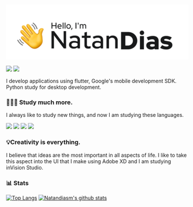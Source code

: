 ![](https://github.com/natandiasm/natandiasm/blob/master/68747470733a2f2f756e64617475732e746563682f77702d636f6e74656e742f75706c6f6164732f323032302f30372f6769746875622d65313539343931313031353132342e706e67.png?raw=true)

![](https://img.shields.io/badge/-natandiasm-blue?style=flat-square&logo=linkedin)
![](https://img.shields.io/badge/-natandias1-1769FF?style=flat-square&logo=behance)

I develop applications using flutter, Google's mobile development SDK. Python study for desktop development.

### 👨🏽‍🏫 Study much more.
I always like to study new things, and now I am studying these languages.

![](https://img.shields.io/badge/-flutter-02569B?style=flat-square&logo=flutter)
![](https://img.shields.io/badge/-dart-0175C2?style=flat-square&logo=dart)
![](https://img.shields.io/badge/-node-000000?logoColor=white&style=flat-square&logo=node.js)
![](https://img.shields.io/badge/-python-0C9D58?logoColor=white&style=flat-square&logo=python)

### 💡Creativity is everything.
I believe that ideas are the most important in all aspects of life. I like to take this aspect into the UI that I make using Adobe XD and I am studying inVision Studio.

### 📊 Stats
[![Top Langs](https://github-readme-stats.vercel.app/api/top-langs/?username=natandiasm)](https://github.com/natandiasm)
[![Natandiasm's github stats](https://github-readme-stats.vercel.app/api?username=natandiasm)](https://github.com/natandiasm)
